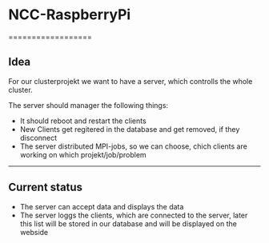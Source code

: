 # NCC-RaspberryPi
==================
## Idea
For our clusterprojekt we want to have a server, which controlls the whole cluster.

The server should manager the following things:
* It should reboot and restart the clients
* New Clients get regitered in the database and get removed, if they disconnect
* The server distributed MPI-jobs, so we can choose, chich clients are working on which projekt/job/problem

-------------------

## Current status
* The server can accept data and displays the data
* The server loggs the clients, which are connected to the server, later this list will be stored in our database and will be displayed on the webside